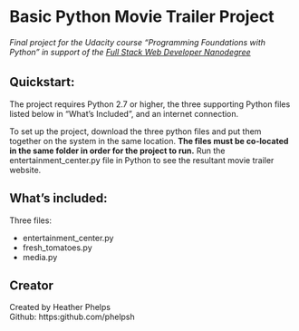 # Basic Python Movie Trailer Project
###### Final project for the Udacity course “Programming Foundations with Python” in support of the [Full Stack Web Developer Nanodegree](https://www.udacity.com/course/full-stack-web-developer-nanodegree--nd004)

## Quickstart:

The project requires Python 2.7 or higher, the three supporting Python files listed below in “What’s Included”, and an internet connection.

To set up the project, download the three python files and put them together on the system in the same location. **The files must be co-located in the same folder in order for the project to run.** Run the entertainment_center.py file in Python to see the resultant movie trailer website. 

## What’s included:

Three files:<br>
   - entertainment_center.py <br>
   - fresh_tomatoes.py <br>
   - media.py <br>

## Creator

Created by Heather Phelps <br>
Github: https:github.com/phelpsh
